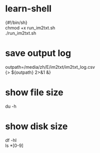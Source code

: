 # learn-shell

{#!/bin/sh}</br>
chmod +x run_im2txt.sh</br>
./run_im2txt.sh
# save output log
outpath=/media/zh/E/im2txt/im2txt_log.csv</br>
{> ${outpath} 2>&1 &}</br>
# show file size
du -h</br>
# show disk size
df -hl    
ls *[0-9]
